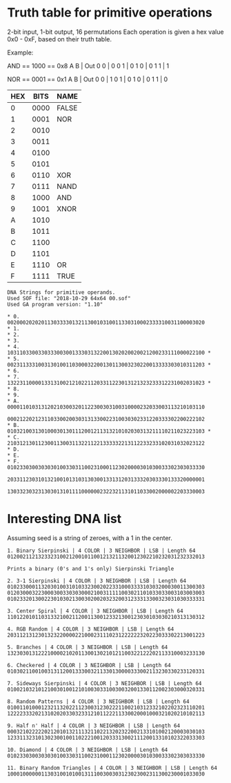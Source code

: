# Truth table for primitive operations
2-bit input, 1-bit output, 16 permutations
Each operation is given a hex value 0x0 - 0xF, based on their truth table.

Example:

AND == 1000 == 0x8
A B | Out
0 0 | 0
0 1 | 0
1 0 | 0
1 1 | 1

NOR == 0001 == 0x1
A B | Out
0 0 | 1
0 1 | 0
1 0 | 0
1 1 | 0

HEX | BITS | NAME
----|------|------
  0 | 0000 | FALSE
  1 | 0001 |  NOR
  2 | 0010 |
  3 | 0011 |
  4 | 0100 |
  5 | 0101 |
  6 | 0110 |  XOR
  7 | 0111 | NAND
  8 | 1000 |  AND
  9 | 1001 | XNOR
  A | 1010 |
  B | 1011 |
  C | 1100 |
  D | 1101 |
  E | 1110 |   OR
  F | 1111 | TRUE

	DNA Strings for primitive operands.
	Used SOF file: "2018-10-29 64x64 00.sof"
	Used GA program version: "1.10"

	* 0.	0020002020201130333301321130010310011330310002333310031100003020
	* 1.
	* 2.
	* 3.
	* 4.	1031103300330333003001333031322001302020020021200233111000022100 *
	* 5.	0023113331003130100110300032200130113003230220013333303010311203 *
	* 6.
	* 7.	1322311000013313100212102211203311223013121323233312231002031023 *
	* 8.
	* 9.
	* A.	0000110103131202103003201122300303100310000232033003113210103110
			0002122021231103300200303131330022310030302331220333302200222102
	* B.	0103210031301000301301112001211313210102030313211110211023223103 *
	* C.	2103121301123001130031132211221333332213112233233102031032023122
	* D.
	* E.
	* F.	0102330300303030100330311002310001123020000301030033302303033330
			2033112303101321001013103130300133131203133320303330133320000001
			1303323032313030131011110000002322321131011033002000002203330003

# Interesting DNA list
Assuming seed is a string of zeroes, with a 1 in the center.

	1. Binary Sierpinski | 4 COLOR | 3 NEIGHBOR | LSB | Length 64
	0120021121323323100212001011001213211320012302210232031232332013

	Prints a binary (0's and 1's only) Sierpinski Triangle

	2. 3-1 Sierpinski | 4 COLOR | 3 NEIGHBOR | LSB | Length 64
	0102330001132030100310103323002022331000333310303200030011300303
	0120300032230003003303030002100311111003021101033033003103003003
	0102332013002230103021300302002032320031233313300323031030333331

	3. Center Spiral | 4 COLOR | 3 NEIGHBOR | LSB | Length 64
	1101220101103133210021120011300123321300123030103030210313130312

	4. RGB Random | 4 COLOR | 3 NEIGHBOR | LSB | Length 64
	2031121312301323220000221000231110231222222320223033302213001223

	5. Branches | 4 COLOR | 3 NEIGHBOR | LSB | Length 64
	1323030131222100002102011300130210121100322122202113310003233130

	6. Checkered | 4 COLOR | 3 NEIGHBOR | LSB | Length 64
	0103021100100313112001333003211330130000333002113230330233120331

	7. Sideways Sierpinski | 4 COLOR | 3 NEIGHBOR | LSB | Length 64
	0100210321012100301001210100303310030032001330112002303000320331

	8. Random Patterns | 4 COLOR | 3 NEIGHBOR | LSB | Length 64
	0100110100012321132022112300312302221100210312332102202323110201
	1222233320213102020330323312101122211330020001000321020210102113

	9. Half n' Half | 4 COLOR | 3 NEIGHBOR | LSB | Length 64
	0003210222220212010132111321102213202322002133101002120003030103
	1233113231013023001001102221001203331300211120013310102322033303

	10. Diamond | 4 COLOR | 3 NEIGHBOR | LSB | Length 64
	0102330300303030100330311002310001123020000301030033302303033330

	11. Binary Random Triangles | 4 COLOR | 3 NEIGHBOR | LSB | Length 64
	1000100000011303100101001311100300303123023002311300230001033030
